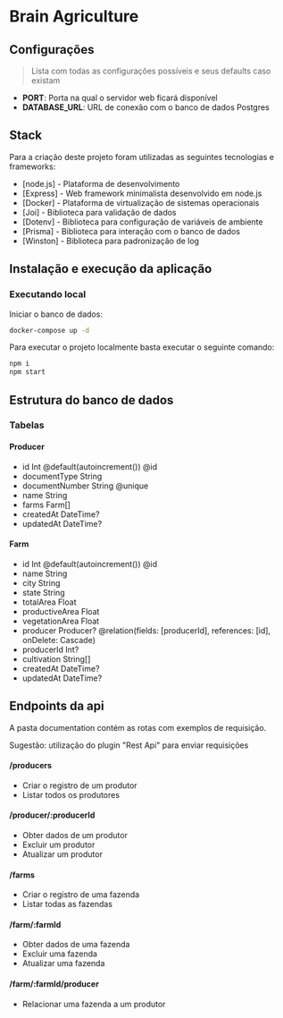 # Brain Agriculture

## Configurações

> Lista com todas as configurações possíveis e seus defaults caso existam

- **PORT**: Porta na qual o servidor web ficará disponível
- **DATABASE_URL**: URL de conexão com o banco de dados Postgres

## Stack

Para a criação deste projeto foram utilizadas as seguintes tecnologias e frameworks:

- [node.js] - Plataforma de desenvolvimento
- [Express] - Web framework minimalista desenvolvido em node.js
- [Docker] - Plataforma de virtualização de sistemas operacionais
- [Joi] - Biblioteca para validação de dados 
- [Dotenv] - Biblioteca para configuração de variáveis de ambiente
- [Prisma] - Biblioteca para interação com o banco de dados
- [Winston] - Biblioteca para padronização de log

## Instalação e execução da aplicação

### Executando local

Iniciar o banco de dados:
```sh
docker-compose up -d
```

Para executar o projeto localmente basta executar o seguinte comando:

```sh
npm i
npm start
```

## Estrutura do banco de dados

### Tabelas
#### Producer
 - id  Int @default(autoincrement()) @id
 - documentType String
 - documentNumber String @unique
 - name  String
 - farms Farm[]
 - createdAt DateTime?
 - updatedAt DateTime?

#### Farm
 - id  Int @default(autoincrement()) @id
 - name  String
 - city  String
 - state String
 - totalArea Float
 - productiveArea Float
 - vegetationArea Float
 - producer  Producer? @relation(fields: [producerId], references: [id], onDelete: Cascade)
 - producerId  Int?
 - cultivation String[]
 - createdAt DateTime?
 - updatedAt DateTime?

## Endpoints da api

A pasta documentation contém as rotas com exemplos de requisição.

Sugestão: utilização do plugin "Rest Api" para enviar requisições

#### /producers
- Criar o registro de um produtor
- Listar todos os produtores

#### /producer/:producerId 
- Obter dados de um produtor
- Excluir um produtor
- Atualizar um produtor


#### /farms 
- Criar o registro de uma fazenda
- Listar todas as fazendas

#### /farm/:farmId
- Obter dados de uma fazenda
- Excluir uma fazenda
- Atualizar uma fazenda

#### /farm/:farmId/producer
 - Relacionar uma fazenda a um produtor
